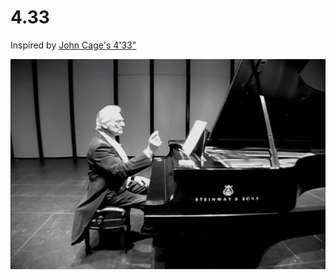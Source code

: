 # 4.33

Inspired by [John Cage's 4'33"](https://www.youtube.com/watch?v=JTEFKFiXSx4)

![](https://raw.githubusercontent.com/WeiGrand/4.33/master/JohnCage.png)
